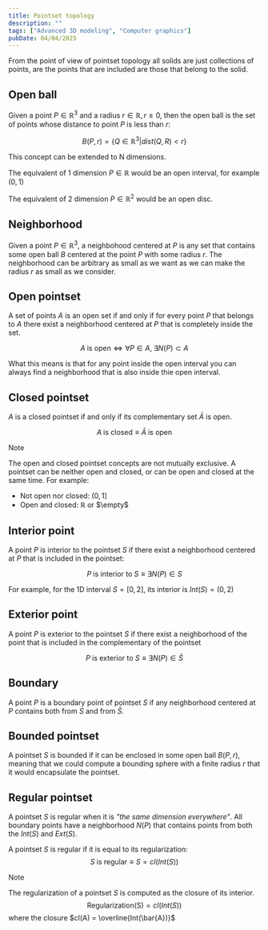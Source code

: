 ```yaml
---
title: Pointset topology
description: ""
tags: ["Advanced 3D modeling", "Computer graphics"]
pubDate: 04/04/2025
---
```


From the point of view of pointset topology all solids are just collections of points, are the points that are included are those that belong to the solid. 


## Open ball

Given a point $P \in \mathbb{R}^3$ and a radius $r \in \mathbb{R}, r\geq0$, then the open ball is the set of points whose distance to point $P$ is less than $r$:

$$
B(P, r) = \{Q\in\mathbb{R}^3 | dist(Q,R) < r\}
$$

This concept can be extended to N dimensions.

The equivalent of 1 dimension $P \in \mathbb{R}$ would be an open interval, for example  $(0, 1)$

The equivalent of 2 dimension $P \in \mathbb{R}^2$ would be an open disc.


## Neighborhood

Given a point $P \in \mathbb{R}^3$, a neighbohood centered at $P$ is any set that contains some open ball $B$ centered at the point $P$ with some radius $r$. The neighborhood can be arbitrary as small as we want as we can make the radius $r$ as small as we consider. 

## Open pointset
A set of points $A$ is an open set if and only if for every point $P$ that belongs to $A$ there exist a neighborhood centered at $P$ that is completely inside the set. 

$$
A \;\text{is open} \Longleftrightarrow \forall{P}\in A,\; \exists N(P)\subset A
$$

What this means is that for any point inside the open interval you can always find a neighborhood that is also inside thie open interval.

## Closed pointset

$A$ is a closed pointset if and only if its complementary set $\bar{A}$ is open.  

$$
A\;\text{is closed}\equiv \bar{A}\;\text{is open}
$$


> [!NOTE]  
> The open and closed pointset concepts are not mutually exclusive. A pointset can be neither open and closed, or can be open and closed at the same time. For example:
> - Not open nor closed: $(0, 1]$
> - Open and closed: $\mathbb{R}$ or $\empty$

## Interior point
A point $P$ is interior to the pointset $S$ if there exist a neighborhood centered at $P$ that is included in the pointset:

$$
P\;\text{is interior to }S \equiv \exists N(P) \in S
$$

For example, for the 1D interval $S=[0, 2]$, its interior is $Int(S) = (0, 2)$

## Exterior point
A point $P$ is exterior to the pointset $S$ if there exist a neighborhood of the point that is included in the complementary of the pointset

$$
P\;\text{is exterior to }S \equiv \exists N(P) \in \bar{S}
$$


## Boundary
A point $P$ is a boundary point of pointset $S$ if any neighborhood centered at $P$ contains both from $S$ and from $\bar{S}$. 

## Bounded pointset
A pointset $S$ is bounded if it can be enclosed in some open ball $B(P,r)$, meaning that we could compute a bounding sphere with a finite radius $r$ that it would encapsulate the pointset. 


## Regular pointset
A pointset $S$ is regular when it is *"the same dimension everywhere"*. All boundary points have a neighborhood $N(P)$ that contains points from both the $Int(S)$ and $Ext(S)$.   

A pointset $S$ is regular if it is equal to its regularization: 
$$
S\;\text{is regular}\equiv S = cl(Int(S))
$$

> [!Note] 
> The regularization of a pointset $S$ is computed as the closure of its interior.
> $$
> \text{Regularization(S)}= cl(Int(S))
> $$
> where the closure $cl(A) = \overline{Int(\bar{A})}$

